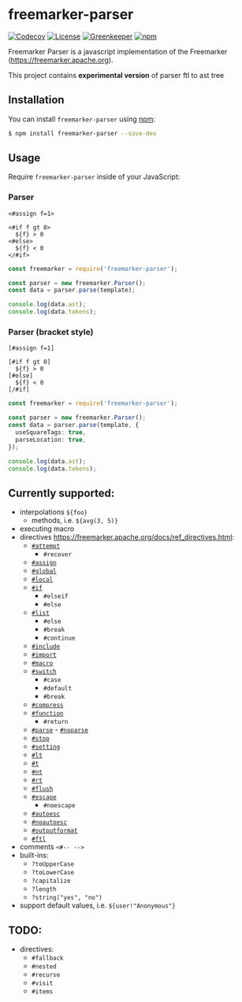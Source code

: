 # freemarker-parser

[![Codecov](https://img.shields.io/codecov/c/github/armano2/freemarker-parser.svg)](https://codecov.io/gh/armano2/freemarker-parser/tree/master)
[![License](https://img.shields.io/github/license/armano2/freemarker-parser.svg)](https://github.com/armano2/freemarker-parser/blob/master/LICENSE.md)
[![Greenkeeper](https://badges.greenkeeper.io/armano2/freemarker-parser.svg)](https://github.com/armano2/freemarker-parser/blob/master/LICENSE.md)
[![npm](https://img.shields.io/npm/v/freemarker-parser.svg)](https://www.npmjs.com/package/freemarker-parser)

Freemarker Parser is a javascript implementation of the Freemarker (https://freemarker.apache.org).

This project contains **experimental version** of parser ftl to ast tree

## Installation

You can install `freemarker-parser` using [npm](https://npmjs.com):

```bash
$ npm install freemarker-parser --save-dev
```

## Usage

Require `freemarker-parser` inside of your JavaScript:

### Parser

```ftl
<#assign f=1>

<#if f gt 0>
  ${f} > 0
<#else>
  ${f} < 0
</#if>
```

```ts
const freemarker = require('freemarker-parser');

const parser = new freemarker.Parser();
const data = parser.parse(template);

console.log(data.ast);
console.log(data.tokens);
```

### Parser (bracket style)

```ftl
[#assign f=1]

[#if f gt 0]
  ${f} > 0
[#else]
  ${f} < 0
[/#if]
```

```ts
const freemarker = require('freemarker-parser');

const parser = new freemarker.Parser();
const data = parser.parse(template, {
  useSquareTags: true,
  parseLocation: true,
});

console.log(data.ast);
console.log(data.tokens);
```

## Currently supported:

- interpolations `${foo}`
  - methods, i.e. `${avg(3, 5)}`
- executing macro
- directives https://freemarker.apache.org/docs/ref_directives.html:
  - [`#attempt`](https://freemarker.apache.org/docs/ref_directive_attempt.html)
    - `#recover`
  - [`#assign`](https://freemarker.apache.org/docs/ref_directive_assign.html)
  - [`#global`](https://freemarker.apache.org/docs/ref_directive_global.html)
  - [`#local`](https://freemarker.apache.org/docs/ref_directive_local.html)
  - [`#if`](https://freemarker.apache.org/docs/ref_directive_if.html)
    - `#elseif`
    - `#else`
  - [`#list`](https://freemarker.apache.org/docs/ref_directive_list.html)
    - `#else`
    - `#break`
    - `#continue`
  - [`#include`](https://freemarker.apache.org/docs/ref_directive_include.html)
  - [`#import`](https://freemarker.apache.org/docs/ref_directive_import.html)
  - [`#macro`](https://freemarker.apache.org/docs/ref_directive_macro.html)
  - [`#switch`](https://freemarker.apache.org/docs/ref_directive_switch.html)
    - `#case`
    - `#default`
    - `#break`
  - [`#compress`](https://freemarker.apache.org/docs/ref_directive_compress.html)
  - [`#function`](https://freemarker.apache.org/docs/ref_directive_function.html)
    - `#return`
  - [`#parse`](https://freemarker.apache.org/docs/ref_directive_parse.html) - [`#noparse`](https://freemarker.apache.org/docs/ref_directive_noparse.html)
  - [`#stop`](https://freemarker.apache.org/docs/ref_directive_stop.html)
  - [`#setting`](https://freemarker.apache.org/docs/ref_directive_setting.html)
  - [`#lt`](https://freemarker.apache.org/docs/ref_directive_lt.html)
  - [`#t`](https://freemarker.apache.org/docs/ref_directive_t.html)
  - [`#nt`](https://freemarker.apache.org/docs/ref_directive_nt.html)
  - [`#rt`](https://freemarker.apache.org/docs/ref_directive_rt.html)
  - [`#flush`](https://freemarker.apache.org/docs/ref_directive_flush.html)
  - [`#escape`](https://freemarker.apache.org/docs/ref_directive_escape.html)
    - `#noescape`
  - [`#autoesc`](https://freemarker.apache.org/docs/ref_directive_autoesc.html)
  - [`#noautoesc`](https://freemarker.apache.org/docs/ref_directive_noautoesc.html)
  - [`#outputformat`](https://freemarker.apache.org/docs/ref_directive_outputformat.html)
  - [`#ftl`](https://freemarker.apache.org/docs/ref_directive_ftl.html)
- comments `<#-- -->`
- built-ins:
  - `?toUpperCase`
  - `?toLowerCase`
  - `?capitalize`
  - `?length`
  - `?string("yes", "no")`
- support default values, i.e. `${user!"Anonymous"}`

## TODO:

- directives:
  - `#fallback`
  - `#nested`
  - `#recurse`
  - `#visit`
  - `#items`

